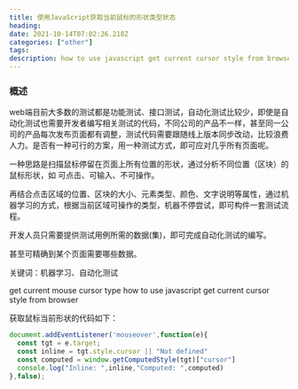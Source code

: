```yaml
---
title: 使用JavaScript获取当前鼠标的形状类型状态
heading: 
date: 2021-10-14T07:02:26.218Z
categories: ["other"]
tags: 
description: how to use javascript get current cursor style from browser
---
```


### 概述

web端目前大多数的测试都是功能测试、接口测试，自动化测试比较少，即使是自动化测试也需要开发者编写相关测试的代码，不同公司的产品不一样，甚至同一公司的产品每次发布页面都有调整，测试代码需要跟随线上版本同步改动，比较浪费人力。是否有一种可行的方案，用一种测试方式，即可应对几乎所有页面呢。


一种思路是扫描鼠标停留在页面上所有位置的形状，通过分析不同位置（区块）的鼠标形状，如 可点击、可输入、不可操作。

再结合点击区域的位置、区块的大小、元素类型、颜色、文字说明等属性，通过机器学习的方式，根据当前区域可操作的类型，机器不停尝试，即可构件一套测试流程。

开发人员只需要提供测试用例所需的数据(集)，即可完成自动化测试的编写。

甚至可精确到某个页面需要哪些数据。



关键词：机器学习、自动化测试

get current mouse cursor type
how to use javascript get current cursor style from browser


获取鼠标当前形状的代码如下：

```javascript
document.addEventListener('mouseover',function(e){
  const tgt = e.target;
  const inline = tgt.style.cursor || "Not defined"
  const computed = window.getComputedStyle(tgt)["cursor"]
  console.log("Inline: ",inline,"Computed: ",computed)
},false);

```